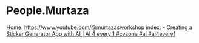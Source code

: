 # People.Murtaza
Home: https://www.youtube.com/@murtazasworkshop index: - [Creating a Sticker Generator App with AI | AI 4 every 1 #cvzone #ai #ai4every1](https://www.youtube.com/shorts/Q-kKnaR79bA)
